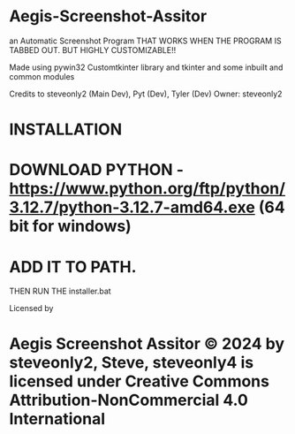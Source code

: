 # Aegis-Screenshot-Assitor

an Automatic Screenshot Program THAT WORKS WHEN THE PROGRAM IS TABBED OUT. BUT HIGHLY CUSTOMIZABLE!!


Made using pywin32 Customtkinter library and tkinter and some inbuilt and common modules

Credits to steveonly2 (Main Dev), Pyt (Dev), Tyler (Dev)
Owner: steveonly2


# INSTALLATION

# DOWNLOAD PYTHON -https://www.python.org/ftp/python/3.12.7/python-3.12.7-amd64.exe (64 bit for windows)

# ADD IT TO PATH.

THEN RUN THE installer.bat



Licensed by

# Aegis Screenshot Assitor © 2024 by steveonly2, Steve, steveonly4 is licensed under Creative Commons Attribution-NonCommercial 4.0 International  #
